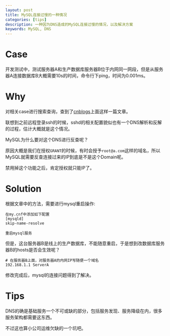 ```yaml
---
layout: post
title: MySQL连接过慢的一种情况
categories: [tips]
description: 一种因为DNS造成的MySQL连接过慢的情况，以及解决方案
keywords: MySQL, DNS
---
```


# Case

开发测试中，测试服务器A和生产数据库服务器B位于内网同一网段，但是从服务器A连接数据库B大概需要10s的时间，命令行下ping，时间为0.001ms。

# Why

对相关case进行搜索查询，查到了[cnblogs](https://www.cnblogs.com/isenhome/p/5133547.html)上面这样一篇文章。

联想到之前远程登录ssh的时候，sshd的相关配置貌似也有一个DNS解析和反解的过程，估计大概就是这个情况。

MySQL为什么要对这个DNS进行反查呢？

原因大概是我们在授权`GRANT`的时候，有时会授予`root@a.com`这样的域名，所以MySQL就需要反查连接过来的IP到底是不是这个Domain呢。

禁用掉这个功能之后，肯定授权就只能IP了。

# Solution

根据文章中的方法，需要进行mysql重启操作:

```
在my.cnf中添加如下配置
[mysqld]
skip-name-resolve

重启mysql服务
```

但是，这台服务器B是线上的生产数据库，不能随意重启，于是想到改数据库服务器B的hosts是否会生效呢？

```
# 在服务器B上面，对服务器A的内网IP写随便一个域名
192.168.1.1 ServerA
```

修改完成后，mysql的连接问题得到了解决。

# Tips

DNS的确是基础服务一个不可或缺的部分，包括服务发现、服务降级在内，很多服务架构都需要这东西。

不过这也算小公司运维欠缺的一个坑吧。